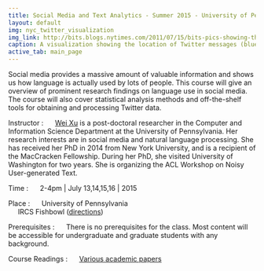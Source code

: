 ```yaml
---
title: Social Media and Text Analytics - Summer 2015 - University of Pennsylvania
layout: default
img: nyc_twitter_visualization
img_link: http://bits.blogs.nytimes.com/2011/07/15/bits-pics-showing-the-location-of-tweets-and-flickr-photos/
caption: A visualization showing the location of Twitter messages (blue) and Flickr photos (orange) in New York City by Eric Fischer
active_tab: main_page 
---
```



Social media provides a massive amount of valuable information and shows us how language is actually used by lots of people. This course will give an overview of prominent research findings on language use in social media. The course will also cover statistical analysis methods and off-the-shelf tools for obtaining and processing Twitter data.


Instructor
: &nbsp;&nbsp;&nbsp;&nbsp; [Wei Xu](http://www.cis.upenn.edu/~xwe/) is a post-doctoral researcher in the Computer and Information
Science Department at the University of Pennsylvania. Her research
interests are in social media and natural language processing. She has received her
PhD in 2014 from New York University, and is a recipient of the
MacCracken Fellowship. During her PhD, she visited University of
Washington for two years. She is organizing the ACL Workshop on Noisy
User-generated Text.


Time 
: &nbsp;&nbsp;&nbsp;&nbsp; 2-4pm | July 13,14,15,16 \| 2015 


Place
: &nbsp;&nbsp;&nbsp;&nbsp; University of Pennsylvania <br>
&nbsp;&nbsp;&nbsp;&nbsp;  IRCS Fishbowl \([directions](https://www.ircs.upenn.edu/about/directions-ircs)\)


Prerequisites
: &nbsp;&nbsp;&nbsp;&nbsp; There is no prerequisites for the class. Most content will be accessible for undergraduate and graduate students with any background. 

Course Readings
: &nbsp;&nbsp;&nbsp;&nbsp; [Various academic papers](syllabus.html)


